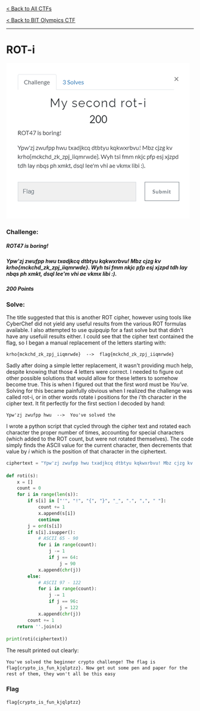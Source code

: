 [< Back to All CTFs](https://github.com/KrisLloyd/Python/tree/master/CTF#ctf-solves)

[< Back to BIT Olympics CTF](https://github.com/KrisLloyd/Python/tree/master/CTF#bit-olymipcs-march-2020)
***

# ROT-i

![ROt-i Challenge](ROT-i.PNG)

### Challenge:
##### ROT47 is boring!
##### Ypw'zj zwufpp hwu txadjkcq dtbtyu kqkwxrbvu! Mbz cjzg kv krho{mckchd_zk_zpj_iiqmrwde}. Wyh tsi fmm nkjc pfp esj xjzpd tdh lay nbqs ph xmkt, dsql lee'm vhi ae vkmx libi :).
##### 200 Points

### Solve:

The title suggested that this is another ROT cipher, however using tools like CyberChef did not yield any useful results from the various ROT formulas available. I also attempted to use quipquip for a fast solve but that didn't have any usefuiil results either. I could see that the cipher text contained the flag, so I began a manual replacement of the letters starting with:

```
krho{mckchd_zk_zpj_iiqmrwde}  -->  flag{mckchd_zk_zpj_iiqmrwde}
```

Sadly after doing a simple letter replacement, it wasn't providing much help, despite knowing that those 4 letters were correct. I needed to figure out other possible solutions that would allow for these letters to somehow become true. This is when I figured out that the first word must be *You've*. Solving for this became painfully obvious when I realized the challenge was called rot-i, or in other words rotate i positions for the i'th character in the cipher text. It fit perfectly for the first section I decoded by hand:

```
Ypw'zj zwufpp hwu  -->  You've solved the
```
I wrote a python script that cycled through the cipher text and rotated each character the proper number of times, accounting for special characters (which added to the ROT count, but were not rotated themselves). The code simply finds the ASCII value for the current character, then decrements that value by *i* which is the position of that character in the ciphertext.

```python
ciphertext = "Ypw'zj zwufpp hwu txadjkcq dtbtyu kqkwxrbvu! Mbz cjzg kv krho{mckchd_zk_zpj_iiqmrwde}. Wyh tsi fmm nkjc pfp esj xjzpd tdh lay nbqs ph xmkt, dsql lee'm vhi ae vkmx libi"

def roti(s):
    x = []
    count = 0
    for i in range(len(s)):
        if s[i] in ["'", "!", "{", "}", "_", ".", ",", " "]:
            count += 1
            x.append(s[i])
            continue
        j = ord(s[i])
        if s[i].isupper():
            # ASCII 65 - 90
            for i in range(count):
                j -= 1
                if j == 64:
                    j = 90
            x.append(chr(j))
        else:
            # ASCII 97 - 122
            for i in range(count):
                j -= 1
                if j == 96:
                    j = 122
            x.append(chr(j))
        count += 1
    return ''.join(x)

print(roti(ciphertext))
```

The result printed out clearly:
```
You've solved the beginner crypto challenge! The flag is flag{crypto_is_fun_kjqlptzz}. Now get out some pen and paper for the rest of them, they won't all be this easy
```

### Flag

```
flag{crypto_is_fun_kjqlptzz}
```
